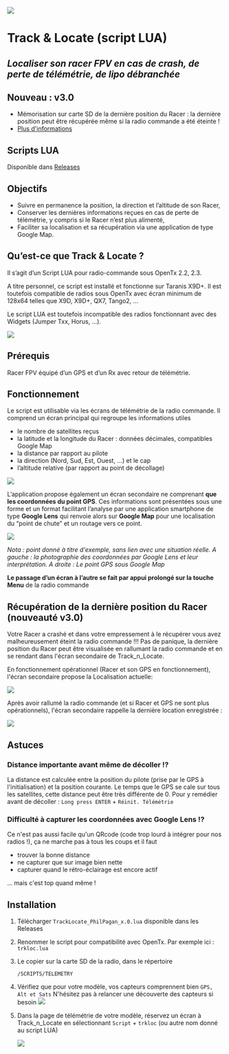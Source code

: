 ![](/img/mainScreenX9D.jpg)

# Track & Locate (script LUA)

## *Localiser son racer FPV en cas de crash, de perte de télémétrie, de lipo débranchée*

## Nouveau : v3.0

- Mémorisation sur carte SD de la dernière position du Racer : la dernière position peut être récupérée même si la radio commande a été éteinte !
- [Plus d'informations](#v3.0)

## Scripts LUA

Disponible dans [Releases](https://github.com/Philpagan/Track_n_Locate/releases)

## Objectifs

- Suivre en permanence la position, la direction et l’altitude de son Racer,
- Conserver les dernières informations reçues en cas de perte de télémétrie, y compris si le Racer n’est plus alimenté,
- Faciliter sa localisation et sa récupération via une application de type Google Map.

## Qu’est-ce que Track & Locate ?

Il s’agit d’un Script LUA pour radio-commande sous OpenTx 2.2, 2.3.

A titre personnel, ce script est installé et fonctionne sur Taranis X9D+. Il est toutefois compatible de radios sous OpenTx avec écran minimum de 128x64 telles que X9D, X9D+, QX7, Tango2, ...

Le script LUA est toutefois incompatible des radios fonctionnant avec des Widgets (Jumper Txx, Horus, ...).

![](/img/mainScreenTango2.jpg)

## Prérequis

Racer FPV équipé d’un GPS et d’un Rx avec retour de télémétrie.

## Fonctionnement

Le script est utilisable via les écrans de télémétrie de la radio commande.
Il comprend un écran principal qui regroupe les informations utiles

- le nombre de satellites reçus
- la latitude et la longitude du Racer : données décimales, compatibles Google Map
- la distance par rapport au pilote
- la direction (Nord, Sud, Est, Ouest, ...) et le cap
- l’altitude relative (par rapport au point de décollage)

![](/img/mainScreenX9D.jpg)

L’application propose également un écran secondaire ne comprenant **que les coordonnées du point GPS**. Ces informations sont présentées sous une forme et un format facilitant l’analyse par une application smartphone de type **Google Lens** qui renvoie alors sur **Google Map** pour une localisation du “point de chute” et un routage vers ce point.

![](/img/coordScreen_Lens.jpg)

*Nota : point donné à titre d'exemple, sans lien avec une situation réelle. A gauche : la photographie des coordonnées par Google Lens et leur interprétation. A droite : Le point GPS sous Google Map*

**Le passage d’un écran à l’autre se fait par appui prolongé sur la touche Menu** de la radio commande

<a name="V3.0"></a>

## Récupération de la dernière position du Racer (nouveauté v3.0)

Votre Racer a crashé et dans votre empressement à le récupérer vous avez malheureusement éteint la radio commande !!!
Pas de panique, la dernière position du Racer peut être visualisée en rallumant la radio commande et en se rendant dans l'écran secondaire de Track_n_Locate.

En fonctionnement opérationnel (Racer et son GPS en fonctionnement), l'écran secondaire propose la Localisation actuelle:

![](/img/loc_actual.jpg)

Après avoir rallumé la radio commande (et si Racer et GPS ne sont plus opérationnels), l'écran secondaire rappelle la dernière location enregistrée :

![](/img/loc_rec.jpg)

## Astuces

### Distance importante avant même de décoller !?

La distance est calculée entre la position du pilote (prise par le GPS à l'initialisation) et la position courante. Le temps que le GPS se cale sur tous les satellites, cette distance peut être très différente de 0.
Pour y remédier avant de décoller : `Long press ENTER` + `Réinit. Télémétrie`

### Difficulté à capturer les coordonnées avec Google Lens !?

Ce n'est pas aussi facile qu'un QRcode (code trop lourd à intégrer pour nos radios !), ça ne marche pas à tous les coups et il faut 

- trouver la bonne distance
- ne capturer que sur image bien nette
- capturer quand le rétro-éclairage est encore actif

... mais c'est top quand même !

## Installation

1. Télécharger `TrackLocate_PhilPagan_x.0.lua` disponible dans les Releases
   
2. Renommer le script  pour compatibilité avec OpenTx. 
   Par exemple ici : `trkloc.lua`

3. Le copier sur la carte SD de la radio, dans le répertoire 

   ```
   /SCRIPTS/TELEMETRY
   ```

4. Vérifiez que pour votre modèle, vos capteurs comprennent bien `GPS, Alt et Sats`
   N'hésitez pas à relancer une découverte des capteurs si besoin
   ![](/img/sensors.jpg)

5. Dans la page de télémétrie de votre modèle, réservez un écran à Track_n_Locate en sélectionnant `Script` + `trkloc` (ou autre nom donné au script LUA)

   ![](/img/script_in_telemetry.jpg)

